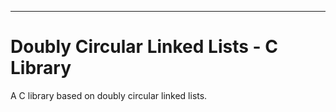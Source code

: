 ***

# Doubly Circular Linked Lists - C Library

A C library based on doubly circular linked lists.
